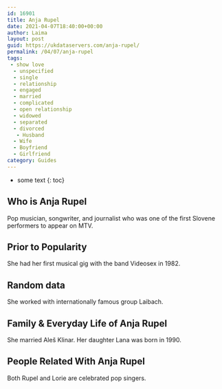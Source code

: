 ```yaml
---
id: 16901
title: Anja Rupel
date: 2021-04-07T18:40:00+00:00
author: Laima
layout: post
guid: https://ukdataservers.com/anja-rupel/
permalink: /04/07/anja-rupel
tags:
 - show love
  - unspecified
  - single
  - relationship
  - engaged
  - married
  - complicated
  - open relationship
  - widowed
  - separated
  - divorced
   - Husband
  - Wife
  - Boyfriend
  - Girlfriend
category: Guides
---
```


* some text
{: toc}


## Who is Anja Rupel
                  
                  
                  
Pop musician, songwriter, and journalist who was one of the first Slovene performers to appear on MTV.
                  
              
            
              
            
                
                
                
## Prior to Popularity
                  
                  
                  
She had her first musical gig with the band Videosex in 1982.
                  
              
            
              
            
                
                
                
## Random data
                  
                  
                  
She worked with internationally famous group Laibach.
                  
              
            
              
            
                
                
                
## Family & Everyday Life of Anja Rupel
                  
                  
                  
She married Aleš Klinar. Her daughter Lana was born in 1990.
                  
              
            
              
            
                
                
                
## People Related With Anja Rupel
                  
                  
                  
Both Rupel and Lorie are celebrated pop singers.
                  
              
            
              
            
                
              
            
              
              
            
            
              
            
          
          
          